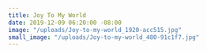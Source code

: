 ```yaml
---
title: Joy To My World
date: 2019-12-09 06:20:00 -08:00
image: "/uploads/Joy-to-my-world_1920-acc515.jpg"
small_image: "/uploads/Joy-to-my-world_480-91c1f7.jpg"
---
```


